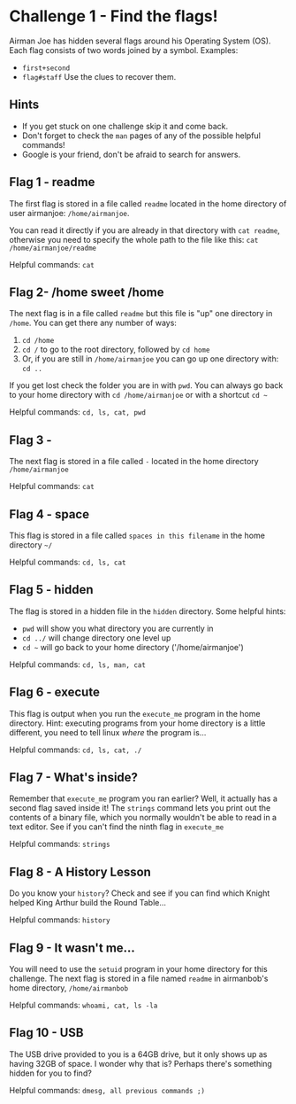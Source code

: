 # Challenge 1 - Find the flags!

Airman Joe has hidden several flags around his Operating System (OS). Each flag consists of two
words joined by a symbol. Examples:

- `first+second`
- `flag#staff`
  Use the clues to recover them.

## Hints

- If you get stuck on one challenge skip it and come back.
- Don't forget to check the `man` pages of any of the possible helpful commands!
- Google is your friend, don't be afraid to search for answers.

## Flag 1 - readme

The first flag is stored in a file called `readme` located in the home
directory of user airmanjoe: `/home/airmanjoe`.

You can read it directly if you are already in that directory with `cat readme`,
otherwise you need to specify the whole path to the file like this:
`cat /home/airmanjoe/readme`

Helpful commands:
`cat`

## Flag 2- /home sweet /home

The next flag is in a file called `readme` but this file is "up" one directory in `/home`. You can get there any number of ways:

1. `cd /home`
2. `cd /` to go to the root directory, followed by `cd home`
3. Or, if you are still in `/home/airmanjoe` you can go up one directory with:
   `cd ..`

If you get lost check the folder you are in with `pwd`. You can always go back
to your home directory with `cd /home/airmanjoe` or with a shortcut `cd ~`

Helpful commands:
`cd, ls, cat, pwd`

## Flag 3 -

The next flag is stored in a file called `-` located in the home
directory `/home/airmanjoe`

Helpful commands:
`cat`

## Flag 4 - space

This flag is stored in a file called `spaces in this filename` in the home
directory `~/`

Helpful commands:
`cd, ls, cat`

## Flag 5 - hidden

The flag is stored in a hidden file in the `hidden` directory.
Some helpful hints:

- `pwd` will show you what directory you are currently in
- `cd ../` will change directory one level up
- `cd ~` will go back to your home directory ('/home/airmanjoe')

Helpful commands:
`cd, ls, man, cat`

## Flag 6 - execute

This flag is output when you run the `execute_me` program in the home directory.
Hint: executing programs from your home directory is a little different, you
need to tell linux _where_ the program is...

Helpful commands:
`cd, ls, cat, ./`

## Flag 7 - What's inside?

Remember that `execute_me` program you ran earlier? Well, it actually has a second flag saved inside it! The `strings` command lets you print out the contents of a binary file, which you normally wouldn't be able to read in a text editor. See if you can't find the ninth flag in `execute_me`

Helpful commands:
`strings`

## Flag 8 - A History Lesson

Do you know your `history`? Check and see if you can find which Knight helped King
Arthur build the Round Table...

Helpful commands:
`history`

## Flag 9 - It wasn't me...

You will need to use the `setuid` program in your home directory for this challenge.
The next flag is stored in a file named `readme` in airmanbob's home directory, `/home/airmanbob`

Helpful commands:
`whoami, cat, ls -la`

## Flag 10 - USB

The USB drive provided to you is a 64GB drive, but it only shows up as having 32GB of space. I wonder why that is? Perhaps there's something hidden for you to find?

Helpful commands:
`dmesg, all previous commands ;)`
